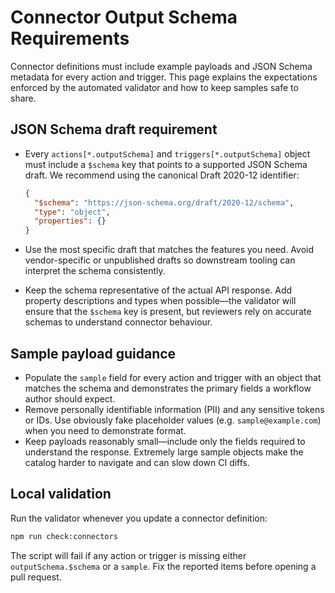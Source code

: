 # Connector Output Schema Requirements

Connector definitions must include example payloads and JSON Schema metadata for every action and trigger. This page explains the expectations enforced by the automated validator and how to keep samples safe to share.

## JSON Schema draft requirement

* Every `actions[*.outputSchema]` and `triggers[*.outputSchema]` object must include a `$schema` key that points to a supported JSON Schema draft. We recommend using the canonical Draft 2020-12 identifier:

  ```json
  {
    "$schema": "https://json-schema.org/draft/2020-12/schema",
    "type": "object",
    "properties": {}
  }
  ```

* Use the most specific draft that matches the features you need. Avoid vendor-specific or unpublished drafts so downstream tooling can interpret the schema consistently.
* Keep the schema representative of the actual API response. Add property descriptions and types when possible—the validator will ensure that the `$schema` key is present, but reviewers rely on accurate schemas to understand connector behaviour.

## Sample payload guidance

* Populate the `sample` field for every action and trigger with an object that matches the schema and demonstrates the primary fields a workflow author should expect.
* Remove personally identifiable information (PII) and any sensitive tokens or IDs. Use obviously fake placeholder values (e.g. `sample@example.com`) when you need to demonstrate format.
* Keep payloads reasonably small—include only the fields required to understand the response. Extremely large sample objects make the catalog harder to navigate and can slow down CI diffs.

## Local validation

Run the validator whenever you update a connector definition:

```bash
npm run check:connectors
```

The script will fail if any action or trigger is missing either `outputSchema.$schema` or a `sample`. Fix the reported items before opening a pull request.
